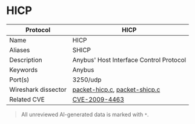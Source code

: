 # HICP

| Protocol | HICP |
|---|---|
| Name | HICP |
| Aliases | SHICP |
| Description | Anybus' Host Interface Control Protocol |
| Keywords | Anybus |
| Port(s) | 3250/udp |
| Wireshark dissector | [packet-hicp.c](https://github.com/wireshark/wireshark/blob/master/epan/dissectors/packet-hicp.c), [packet-shicp.c](https://github.com/wireshark/wireshark/blob/master/epan/dissectors/packet-shicp.c) |
| Related CVE | [CVE-2009-4463](https://nvd.nist.gov/vuln/detail/CVE-2009-4463) |



> All unreviewed AI-generated data is marked with `*`.
